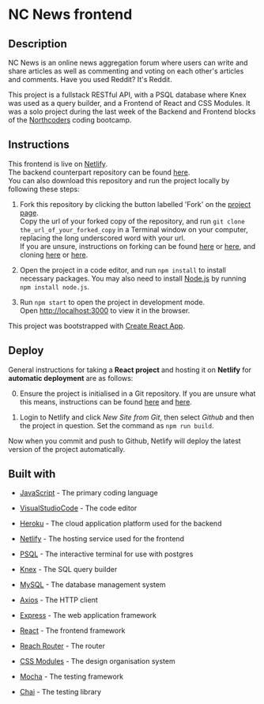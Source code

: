 # NC News frontend

## Description

NC News is an online news aggregation forum where users can write and share articles as well as commenting and voting on each other's articles and comments. Have you used Reddit? It's Reddit.

This project is a fullstack RESTful API, with a PSQL database where Knex was used as a query builder, and a Frontend of React and CSS Modules. It was a solo project during the last week of the Backend and Frontend blocks of the [Northcoders](https://northcoders.com/) coding bootcamp.

## Instructions

This frontend is live on [Netlify](https://purpleprose.netlify.app/).
<br/>
The backend counterpart repository can be found [here](https://github.com/chicorycolumn/be-nc-news).
<br/>
You can also download this repository and run the project locally by following these steps:

1. Fork this repository by clicking the button labelled 'Fork' on the [project page](https://github.com/chicorycolumn/fe-nc-news).
   <br/>
   Copy the url of your forked copy of the repository, and run `git clone the_url_of_your_forked_copy` in a Terminal window on your computer, replacing the long underscored word with your url.
   <br/>
   If you are unsure, instructions on forking can be found [here](https://guides.github.com/activities/forking/) or [here](https://www.toolsqa.com/git/git-fork/), and cloning [here](https://www.wikihow.com/Clone-a-Repository-on-Github) or [here](https://www.howtogeek.com/451360/how-to-clone-a-github-repository/).

2. Open the project in a code editor, and run `npm install` to install necessary packages. You may also need to install [Node.js](https://nodejs.org/en/) by running `npm install node.js`.

3. Run `npm start` to open the project in development mode.
   <br/>
   Open [http://localhost:3000](http://localhost:3000) to view it in the browser.

This project was bootstrapped with [Create React App](https://github.com/facebook/create-react-app).

## Deploy

General instructions for taking a **React project** and hosting it on **Netlify** for **automatic deployment** are as follows:

0. Ensure the project is initialised in a Git repository. If you are unsure what this means, instructions can be found [here](https://medium.com/@JinnaBalu/initialize-local-git-repository-push-to-the-remote-repository-787f83ff999) and [here](https://www.theserverside.com/video/How-to-create-a-local-repository-with-the-git-init-command).

1. Login to Netlify and click _New Site from Git_, then select _Github_ and then the project in question. Set the command as `npm run build`.

Now when you commit and push to Github, Netlify will deploy the latest version of the project automatically.

## Built with

- [JavaScript](https://www.javascript.com/) - The primary coding language
- [VisualStudioCode](https://code.visualstudio.com/) - The code editor

- [Heroku](https://www.heroku.com/) - The cloud application platform used for the backend
- [Netlify](https://www.netlify.com/) - The hosting service used for the frontend

- [PSQL](http://postgresguide.com/utilities/psql.html) - The interactive terminal for use with postgres
- [Knex](http://knexjs.org/) - The SQL query builder
- [MySQL](https://www.mysql.com/) - The database management system
- [Axios](https://github.com/axios/axios) - The HTTP client
- [Express](http://expressjs.com/) - The web application framework

- [React](https://reactjs.org/) - The frontend framework
- [Reach Router](https://reach.tech/router/) - The router
- [CSS Modules](https://github.com/css-modules/css-modules) - The design organisation system

- [Mocha](https://mochajs.org/) - The testing framework
- [Chai](https://www.chaijs.com/) - The testing library
